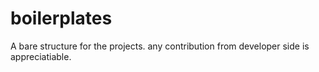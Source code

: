 # boilerplates
A bare structure for the projects. any contribution from developer side is appreciatiable.
